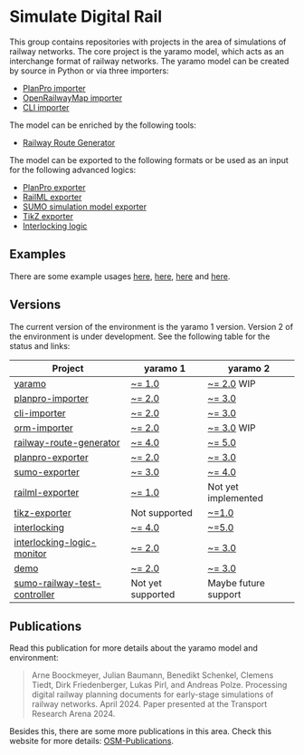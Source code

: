 # Simulate Digital Rail

This group contains repositories with projects in the area of simulations of railway networks. The core project is the yaramo model, which acts as an interchange format of railway networks. 
The yaramo model can be created by source in Python or via three importers:
- [PlanPro importer](https://github.com/simulate-digital-rail/planpro-importer)
- [OpenRailwayMap importer](https://github.com/simulate-digital-rail/orm-importer)
- [CLI importer](https://github.com/simulate-digital-rail/cli-importer)

The model can be enriched by the following tools:
- [Railway Route Generator](https://github.com/simulate-digital-rail/railway-route-generator)

The model can be exported to the following formats or be used as an input for the following advanced logics:
- [PlanPro exporter](https://github.com/simulate-digital-rail/planpro-exporter)
- [RailML exporter](https://github.com/simulate-digital-rail/railml-exporter)
- [SUMO simulation model exporter](https://github.com/simulate-digital-rail/sumo-exporter)
- [TikZ exporter](https://github.com/simulate-digital-rail/tikz-exporter)
- [Interlocking logic](https://github.com/simulate-digital-rail/interlocking)

## Examples
There are some example usages [here](https://github.com/simulate-digital-rail/demo), [here](https://github.com/simulate-digital-rail/planpro-importer/tree/main/example), [here](https://github.com/simulate-digital-rail/railway-route-generator/tree/main/test) and [here](https://github.com/simulate-digital-rail/sumo-exporter/tree/main/examples).

## Versions
The current version of the environment is the yaramo 1 version. Version 2 of the environment is under development. See the following table for the status and links:

| Project | yaramo 1 | yaramo 2 |
| ------- | -------- | -------- |
| [yaramo](https://github.com/simulate-digital-rail/yaramo) | [~= 1.0](https://github.com/simulate-digital-rail/yaramo/tree/v1.0) | [~= 2.0](https://github.com/simulate-digital-rail/yaramo/tree/yaramo2) WIP |
| [planpro-importer](https://github.com/simulate-digital-rail/planpro-importer) | [~= 2.0](https://github.com/simulate-digital-rail/planpro-importer/tree/v2.0) | [~= 3.0](https://github.com/simulate-digital-rail/planpro-importer/tree/yaramo2)
| [cli-importer](https://github.com/simulate-digital-rail/cli-importer) | [~= 2.0](https://github.com/simulate-digital-rail/cli-importer/tree/v2.0) | [~= 3.0](https://github.com/simulate-digital-rail/cli-importer/tree/yaramo2) |
| [orm-importer](https://github.com/simulate-digital-rail/orm-importer) | [~= 2.0](https://github.com/simulate-digital-rail/orm-importer/tree/v2.0) | [~= 3.0](https://github.com/simulate-digital-rail/orm-importer/tree/yaramo2) WIP |
| [railway-route-generator](https://github.com/simulate-digital-rail/railway-route-generator) | [~= 4.0](https://github.com/simulate-digital-rail/railway-route-generator/tree/v4.0) | [~= 5.0](https://github.com/simulate-digital-rail/railway-route-generator/tree/yaramo2) |
| [planpro-exporter](https://github.com/simulate-digital-rail/planpro-exporter) | [~= 2.0](https://github.com/simulate-digital-rail/planpro-exporter/tree/v2.0) | [~= 3.0](https://github.com/simulate-digital-rail/planpro-exporter/tree/yaramo2) |
| [sumo-exporter](https://github.com/simulate-digital-rail/sumo-exporter) | [~= 3.0](https://github.com/simulate-digital-rail/sumo-exporter/tree/v3.0) | [~= 4.0](https://github.com/simulate-digital-rail/sumo-exporter/tree/yaramo2) |
| [railml-exporter](https://github.com/simulate-digital-rail/railml-exporter) | [~= 1.0](https://github.com/simulate-digital-rail/railml-exporter/tree/v1.0) | Not yet implemented |
| [tikz-exporter](https://github.com/simulate-digital-rail/tikz-exporter) | Not supported | [~=1.0](https://github.com/simulate-digital-rail/tikz-exporter) |
| [interlocking](https://github.com/simulate-digital-rail/interlocking) | [~= 4.0](https://github.com/simulate-digital-rail/interlocking/tree/v4.0) | [~=5.0](https://github.com/simulate-digital-rail/interlocking/tree/yaramo2) |
| [interlocking-logic-monitor](https://github.com/simulate-digital-rail/interlocking-logic-monitor) | [~= 2.0](https://github.com/simulate-digital-rail/interlocking-logic-monitor/tree/v2.0) | [~= 3.0](https://github.com/simulate-digital-rail/interlocking-logic-monitor/tree/yaramo2) |
| [demo](https://github.com/simulate-digital-rail/demo) | [~= 2.0](https://github.com/simulate-digital-rail/demo/tree/v2.0) | [~= 3.0](https://github.com/simulate-digital-rail/demo/tree/yaramo2) |
| [sumo-railway-test-controller](https://github.com/simulate-digital-rail/sumo-railway-test-controller) | Not yet supported | Maybe future support |

## Publications
Read this publication for more details about the yaramo model and environment:

> Arne Boockmeyer, Julian Baumann, Benedikt Schenkel, Clemens Tiedt, Dirk Friedenberger, Lukas Pirl, and Andreas Polze.
> Processing digital railway planning documents for early-stage simulations of railway networks.
> April 2024.
> Paper presented at the Transport Research Arena 2024.


Besides this, there are some more publications in this area. Check this website for more details: [OSM-Publications](https://osm.hpi.de/publications/).
